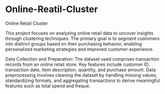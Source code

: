 # Online-Reatil-Cluster
Online Retail Cluster 

This project focuses on analyzing online retail data to uncover insights through clustering techniques. The primary goal is to segment customers into distinct groups based on their purchasing behavior, enabling personalized marketing strategies and improved customer experience.

Data Collection and Preparation: The dataset used comprises transaction records from an online retail store. Key features include customer ID, transaction date, item description, quantity, and purchase amount. Data preprocessing involves cleaning the dataset by handling missing values, standardizing formats, and aggregating transactions to derive meaningful features such as total spend and freque.
